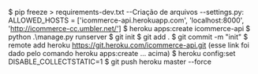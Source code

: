 $ pip freeze > requirements-dev.txt
--Criação de arquivos
--settings.py: ALLOWED_HOSTS = ['icommerce-api.herokuapp.com', 'localhost:8000', 'http://icommerce-cc.umbler.net/']
$ heroku apps:create icommerce-api
$ python .\manage.py runserver
$ git init
$ git add .
$ git commit -m "init"
$ remote add heroku https://git.heroku.com/icommerce-api.git (esse link foi dado pelo comando heroku apps:create ... acima)
$ heroku config:set DISABLE_COLLECTSTATIC=1
$ git push heroku master --force
